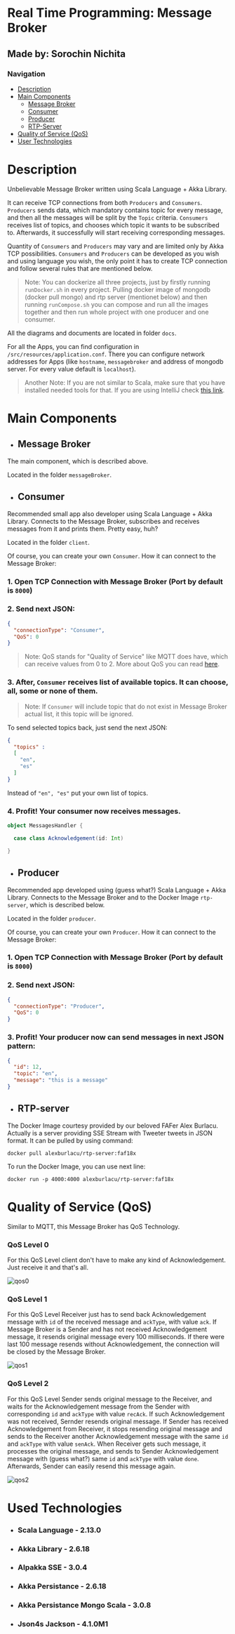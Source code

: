 # Real Time Programming: Message Broker

## Made by: Sorochin Nichita

### Navigation

- [Description](#description)
- [Main Components](#main-components)
  - [Message Broker](#message-broker)
  - [Consumer](#consumer)
  - [Producer](#producer)
  - [RTP-Server](#rtp-server)
- [Quality of Service (QoS)](#quality-of-service-qos)
- [User Technologies](#used-technologies)

# Description

Unbelievable Message Broker written using Scala Language + Akka Library.

It can receive TCP connections from both `Producers` and `Consumers`.
`Producers` sends data, which mandatory contains topic for every message, and 
then all the messages will be split by the `Topic` criteria.
`Consumers` receives list of topics, and chooses which topic it wants to be subscribed to. 
Afterwards, it successfully will start receiving corresponding messages.

Quantity of `Consumers` and `Producers` may vary and are limited only by Akka TCP 
possibilities. `Consumers` and `Producers` can be developed as you wish 
and using language you wish, the only point it has to create TCP connection and follow
several rules that are mentioned below.

> Note: You can dockerize all three projects, just by firstly running `runDocker.sh` in every project. Pulling docker image of mongodb 
(docker pull mongo) and rtp server (mentionet below) and then running `runCompose.sh` you can compose and run all the images together and then run whole project
with one producer and one consumer.

All the diagrams and documents are located in folder `docs`.

For all the Apps, you can find configuration in `/src/resources/application.conf`. 
There you can configure network addresses for Apps (like `hostname`, `messagebroker` and address of mongodb server.
For every value default is `localhost`).

> Another Note: If you are not similar to Scala, make sure that you have installed needed tools for that. If you are using IntelliJ check [this link](https://www.jetbrains.com/help/idea/discover-intellij-idea-for-scala.html#scala_plugin).

# Main Components

- ## Message Broker

The main component, which is described above. 

Located in the folder `messageBroker`.

- ## Consumer

Recommended small app also developer using Scala Language + Akka Library. Connects to
the Message Broker, subscribes and receives messages from it and prints them. Pretty
easy, huh?

Located in the folder `client`.

Of course, you can create your own `Consumer`. How it can connect to the Message Broker:
### 1. Open TCP Connection with Message Broker (Port by default is `8000`)
### 2. Send next JSON:
```json
{
  "connectionType": "Consumer",
  "QoS": 0
}
```
> Note: QoS stands for "Quality of Service" like MQTT does have, which can receive values from 0 to 2. 
More about QoS you can read [here](https://www.hivemq.com/blog/mqtt-essentials-part-6-mqtt-quality-of-service-levels/).

### 3. After, `Consumer` receives list of available topics. It can choose, all, some or none of them.
> Note: If `Consumer` will include topic that do not exist in Message Broker actual list, it
this topic will be ignored.

To send selected topics back, just send the next JSON:
```json
{
  "topics" : 
  [
    "en",
    "es"
  ]
}
```

Instead of `"en", "es"` put your own list of topics.

### 4.  Profit! Your consumer now receives messages.

```scala
object MessagesHandler {

  case class Acknowledgement(id: Int)

}
```

- ## Producer

Recommended app developed using (guess what?) Scala Language + Akka Library. Connects to
the Message Broker and to the Docker Image `rtp-server`, which is described below.

Located in the folder `producer`.

Of course, you can create your own `Producer`. How it can connect to the Message Broker:
### 1. Open TCP Connection with Message Broker (Port by default is `8000`)
### 2. Send next JSON:
```json
{
  "connectionType": "Producer",
  "QoS": 0
}
```

### 3. Profit! Your producer now can send messages in next JSON pattern:
```json
{
  "id": 12,
  "topic": "en",
  "message": "this is a message"
}
```

- ## RTP-server

The Docker Image courtesy provided by our beloved FAFer Alex Burlacu. Actually 
is a server providing SSE Stream with Tweeter tweets in JSON format. It can be pulled by 
using command:
```shell
docker pull alexburlacu/rtp-server:faf18x
```
To run the Docker Image, you can use next line:
```shell
docker run -p 4000:4000 alexburlacu/rtp-server:faf18x
```
# Quality of Service (QoS)

Similar to MQTT, this Message Broker has QoS Technology.

### QoS Level 0

For this QoS Level client don't have to make any kind of Acknowledgement. Just receive it and that's all.

![qos0](docs/images/qos0.png)

### QoS Level 1

For this QoS Level Receiver just has to send back Acknowledgement message with `id` of the received message and `ackType`,
with value `ack`. If Message Broker is a Sender and has not received Acknowledgement message, it resends original message every 100 milliseconds.
If there were last 100 message resends without Acknowledgement, the connection will be closed by the Message Broker.

![qos1](docs/images/qos1.png)

### QoS Level 2

For this QoS Level Sender sends original message to the Receiver, and waits for the Acknowledgement message from the Sender
with corresponding `id` and `ackType` with value `recAck`. If such Acknowledgement was not received, Sernder resends original message.
If Sender has received Acknowledgement from Receiver, it stops resending original message and sends to the Receiver another Acknowledgement
message with the same `id` and `ackType` with value `senAck`. When Receiver gets such message, it processes the original message, and sends to
Sender Acknowledgement message with (guess what?) same `id` and `ackType` with value `done`. Afterwards, Sender can easily resend this message again.

![qos2](docs/images/qos2.png)

# Used Technologies 

- ### Scala Language - 2.13.0

- ### Akka Library - 2.6.18

- ### Alpakka SSE - 3.0.4

- ### Akka Persistance - 2.6.18

- ### Akka Persistance Mongo Scala - 3.0.8

- ### Json4s Jackson - 4.1.0M1
